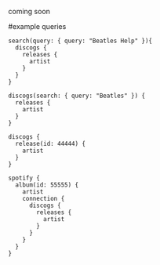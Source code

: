 coming soon

#example queries

```
search(query: { query: "Beatles Help" }){
  discogs {
    releases {
      artist
    }
  }
}
```

```
discogs(search: { query: "Beatles" }) {
  releases {
    artist
  }
}
```

```
discogs {
  release(id: 44444) {
    artist
  }
}
```

```
spotify {
  album(id: 55555) {
    artist
    connection {
      discogs {
        releases {
          artist
        }
      }
    }
  }
}
```
